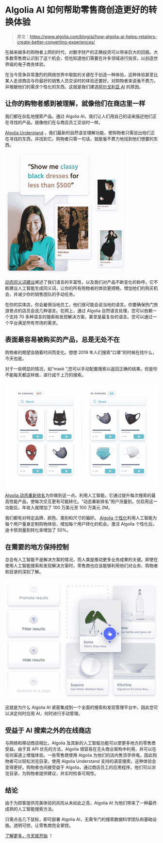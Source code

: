 # Algolia AI 如何帮助零售商创造更好的转换体验

> 原文：<https://www.algolia.com/blog/ai/how-algolia-ai-helps-retailers-create-better-converting-experiences/>

在越来越多的购物者上网的时代，对数字财产的正确投资可以带来巨大的回报。大多数零售商认识到了这个机会，但也知道他们需要在许多领域进行投资，以创造世界级的电子商务体验。

在当今竞争异常激烈的网络世界中取胜的关键在于创造一种体验，这种体验甚至比某人走进商店与你最好的销售人员交谈时的体验还要好。对购物者来说毫不费力，并根据他们的需求个性化的东西。这就是我们建造[阿尔戈利亚 AI](https://www.algolia.com/products/ai-search) 的原因。

## [](#make-your-shopper-feel-understood-as-if-they-were-in-a-shop)让你的购物者感到被理解，就像他们在商店里一样

我们都在杂乱地搜索产品。通过 Algolia AI，我们让人们用自己的话来描述他们正在寻找的产品，就像他们在与商店员工交谈时一样。

[Algolia Understand](https://www.algolia.com/industries-and-solutions/voice-search/) ，我们最新的自然语言理解功能，使购物者只需说出他们正在寻找的东西，并找到它。购物者只需一句话，就能毫不费力地找到他们想要的东西。

![](img/3d1805770204ef8b81f5f4b2eaf64cf9.png)

[动态同义词建议](https://www.algolia.com/products/ai-search/dynamic-synonym-suggestions/)阐述了我们语言的丰富性，以及我们对产品不断变化的称呼。它不断建议人工智能生成同义词，让你的所有购物者的体验更顺畅，增加他们的购买机会，并减少你的销售团队的手动任务。

在你的实体店，你会雇佣当地员工，他们很可能会说当地的语言。你要确保热门旅游景点的店员会说几种语言。在网上，通过 Algolia 自然语言处理，您可以依赖一个支持 70 多种语言的搜索和发现解决方案，甚至是最复杂的语言。您可以通过一个平台满足所有市场的需求。

## [](#surface-the-most-likely-to-be-purchased-products-always-everywhere)表面最容易被购买的产品，总是无处不在

购物者的期望会随着时间而变化。想想 2019 年人们搜索“口罩”的时候在找什么，今天也是。

对于一些明显的情况，如“mask ”,您可以手动配置搜索以返回正确的结果。但是你不能每天都这样做，进行成千上万的搜索。

![](img/81d2bb7ea49e5fc750100b4907576a4a.png)

[Algolia 动态重新排名](https://www.algolia.com/products/ai-search/dynamic-reranking/)为你做到这一点。利用人工智能，它通过提升每次搜索的最高性能产品，使每次交互更有可能转化。“动态重新排名”用户测量到，仅启用这一功能后，年收入就增加了 100 万美元至 100 万美元 2M。

我们都有对特定品牌、颜色、类别和尺寸的偏好。 [Algolia 个性化](https://www.algolia.com/products/search-and-discovery/personalization/)利用人工智能为每个用户量身定制购物体验，增加每个用户转化的机会。激活 Algolia 个性化后，迪卡侬测量到转化率增加了 50%。

## [](#keep-control-where-you-need-to)在需要的地方保持控制

总会有人工智能不是解决方案的情况，而人类是推动更多业务成果的关键。即使在使用人工智能搜索和发现解决方案时，零售商也应该能够利用他们对业务、购物者和目录的深刻了解。

![](img/d3c3bdb277a563ce402e7cc6f384c0a1.png)

这就是为什么 Algolia AI 紧密集成到一个全面的搜索和发现管理平台中，因此您可以决定何时应用 AI，何时进行手动管理。

## [](#benefit-from-ai-search-outside-of-your-online-stores)受益于 AI 搜索之外的在线商店

与网络和移动商店相比，Algolia 及其新的人工智能功能可以使更多地方的零售商受益。由于其 API 优先的方法，Algolia 很容易在无头商业架构中利用，并可以在任何渠道上增强体验。一些零售商使用 Algolia 为他们的店内售货亭供电，因此购物者可以轻松浏览目录。使用 Algolia Understand 支持的语音搜索，这种体验会变得更好。购物者也间接受益于 Algolia，通过商店员工的应用程序，他们可以浏览目录，为购物者提供建议，并实时检查可用性。

## [](#conclusion)结论

由于为顾客提供完美体验的风险从未如此之高，Algolia AI 为他们带来了一种最终成熟的人工智能搜索方法。

只需点击几下鼠标，即可部署 Algolia AI，无需专门的搜索数据科学团队和基础设施。透明可控，让零售商完全掌控。

[了解更多，今天就开始](https://www.algolia.com/products/ai-search/) ！
